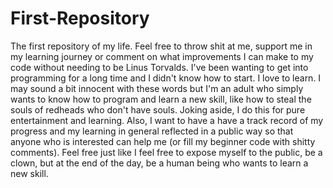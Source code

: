 # First-Repository
The first repository of my life. Feel free to throw shit at me, support me in my learning journey or comment on what improvements I can make to my code without needing to be Linus Torvalds.
I've been wanting to get into programming for a long time and I didn't know how to start. I love to learn. I may sound a bit innocent with these words but I'm an adult who simply wants to 
know how to program and learn a new skill, like how to steal the souls of redheads who don't have souls. Joking aside, I do this for pure entertainment and learning. Also, I want to have a 
have a track record of my progress and my learning in general reflected in a public way so that anyone who is interested can help me (or fill my beginner code with shitty comments). Feel free just like 
I feel free to expose myself to the public, be a clown, but at the end of the day, be a human being who wants to learn a new skill.
